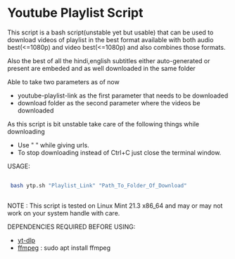 # Youtube Playlist Script 

This script is a bash script(unstable yet but usable) that can be used to download videos of playlist in the best format available with both audio best(<=1080p) and video best(<=1080p) and also combines those formats.

Also the best of all the hindi,english subtitles either auto-generated or present are embeded and as well downloaded in the same folder  

Able to take two parameters as of now 
- youtube-playlist-link as the first parameter that needs to be downloaded
- download folder as the second parameter where the videos be downloaded

As this script is bit unstable take care of the following things while downloading
- Use " " while giving urls.
- To stop downloading instead of Ctrl+C just close the terminal window.

USAGE:

```bash
 
 bash ytp.sh "Playlist_Link" "Path_To_Folder_Of_Download" 
 
 ```

NOTE : This script is tested on Linux Mint 21.3 x86_64 and may or may not work on your system handle with care. 

DEPENDENCIES REQUIRED BEFORE USING: 
- [yt-dlp](https://github.com/yt-dlp/yt-dlp?tab=readme-ov-file#installation)
- [ffmpeg](https://ffmpeg.org/download.html) : sudo apt install ffmpeg
 
